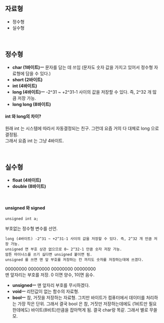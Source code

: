 ## 자료형
- 정수형
- 실수형

<br>

## 정수형
- **char (1바이트)ㅡ** 문자를 담는 데 쓰임 (문자도 숫자 값을 가지고 있어서 정수형 자료형에 담을 수 있다.)
- **short (2바이트)**
- **int (4바이트)**
- **long (4바이트)ㅡ** -2^31 ~ +2^31-1 사이의 값을 저장할 수 있다. 즉, 2^32 개 많큼 저장 가능.
- **long long (8바이트)**

#### int 와 ‌long의 차이?
원래 int 는 시스템에 따라서 자동결정되는 친구. 그런데 요즘 거의 다 대체로 long 으로 결정됨.  
그래서 요즘 int 는 그냥 4바이트.

<br>

## 실수형
- **float (4바이트)**
- **double (8바이트)**

<br>

#### unsigned 와 signed
```
unsigned int a;
```
부호없는 정수형 변수를 선언.  

```
long (4바이트) -2^31 ~ +2^31-1 사이의 값을 저장할 수 있다. 즉, 2^32 개 만큼 저장 가능.
unsigned 면 부호 상관 없으므로 0~ 2^32-1 만큼 숫자 저장 가능.
암튼 마이너스를 쓰기 싫다면 unsigned 붙이면 됨.
unsigned 를 쓰면 맨 앞 부호를 저장하는 칸 까지도 숫자를 저장하는데에 쓰겠다.
```
00000000 00000000 00000000 00000000  
맨 앞자리는 부호를 저장. 0 이면 양수, 1이면 음수.  

- **unsignedㅡ** 맨 앞자리 부호를 무시하겠다.
- **voidㅡ** 리턴값이 없는 함수의 자료형.
- **boolㅡ** 참, 거짓을 저장하는 자료형.
그치만 바이트가 컴퓨터에서 데이터를 처리하는 가장 작은 단위. 그래서 결국 bool 은 참, 거짓만 저장하는데에도 (1비트만 필요한데에도)
바이트(8비트)만큼을 잡아먹게 됨. 결국 char랑 똑같. 그래서 별로 무쓸모.
